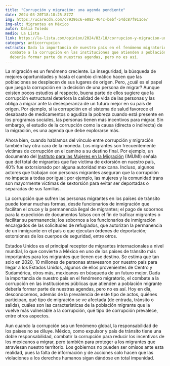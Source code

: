 ```yaml
---
title: "Corrupción y migración: una agenda pendiente"
date: 2024-03-20T18:18:25.877Z
img: https://ucarecdn.com/c79396c6-e082-464c-bebf-54dc87f911ce/
img-alt: Migrantes en México
autor: Dalia Toledo
medio: La Lista
link: https://la-lista.com/opinion/2024/03/18/corrupcion-y-migracion-una-agenda-pendiente
category: anticorrupcion
extracto: Dada la importancia de nuestro país en el fenómeno migratorio, el
  combate a la corrupción en las instituciones que atienden a población migrante
  debería formar parte de nuestras agendas, pero no es así.
---
```

La migración es un fenómeno creciente. La inseguridad, la búsqueda de mejores oportunidades y hasta el cambio climático hacen que las poblaciones se desplacen de sus lugares de origen. Pero, ¿cuál es el papel que juega la corrupción en la decisión de una persona de migrar? Aunque existen pocos estudios al respecto, buena parte de ellos sugiere que la corrupción estructural deteriora la calidad de vida de las personas y las obliga a migrar ante la desesperanza de un futuro mejor en su país de origen. Por ejemplo, si la corrupción en el sistema de salud favorece el desabasto de medicamentos o agudiza la pobreza cuando está presente en los programas sociales, las personas tienen más incentivos para migrar. Sin embargo, el estudio de la corrupción como la causa (directa o indirecta) de la migración, es una agenda que debe explorarse más.

Ahora bien, cuando hablamos del vínculo entre corrupción y migración también hay otra cara de la moneda. Los migrantes son frecuentemente víctimas de corrupción en el camino a su destino final. Por ejemplo, un documento del [Instituto para las Mujeres en la Migración](https://imumi.org/attachments/2015/Migrantes-invisibles-violencia-intangible.pdf) (IMUMI) señala que del total de migrantes que fue víctima de extorsión en nuestro país, 40% fue extorsionado por alguna autoridad mexicana. Incluso, algunos actores que trabajan con personas migrantes aseguran que la corrupción no impacta a todas por igual; por ejemplo, las mujeres y la comunidad trans son mayormente víctimas de sextorsión para evitar ser deportadas o separadas de sus familias.

La corrupción que sufren las personas migrantes en los países de tránsito puede tomar muchas formas, desde funcionarios de inmigración que facilitan el cruce y la permanencia ilegal de migrantes; el pago de sobornos para la expedición de documentos falsos con el fin de traficar migrantes o facilitar su permanencia; los sobornos a los funcionarios de inmigración encargados de las solicitudes de refugiados, que autorizan la permanencia de un inmigrante en el país o que ejecutan órdenes de deportación; extorsiones de los cuerpos de seguridad, entre otros.

Estados Unidos es el principal receptor de migrantes internacionales a nivel mundial, lo que convierte a México en uno de los países de tránsito más importantes para los migrantes que tienen ese destino. Se estima que tan solo en 2020, 10 millones de personas atravesaron por nuestro país para llegar a los Estados Unidos, algunos de ellos provenientes de Centro y Sudamérica, otros más, mexicanos en búsqueda de un futuro mejor. Dada la importancia de nuestro país en el fenómeno migratorio, el combate a la corrupción en las instituciones públicas que atienden a población migrante debería formar parte de nuestras agendas, pero no es así. Hoy en día, desconocemos, además de la prevalencia de este tipo de actos, quiénes participan, qué tipo de migración se ve afectada (de entrada, tránsito o salida), cuáles son las características de la población migrante que la vuelve más vulnerable a la corrupción, qué tipo de corrupción prevalece, entre otros aspectos.

Aun cuando la corrupción sea un fenómeno global, la responsabilidad de los países no se diluye. México, como expulsor y país de tránsito tiene una doble responsabilidad, combatir la corrupción para reducir los incentivos de los mexicanos a migrar, pero también para proteger a los migrantes que atraviesan nuestro territorio. Los gobiernos no pueden ser omisos ante esta realidad, pues la falta de información y de acciones solo hacen que las violaciones a los derechos humanos sigan dándose en total impunidad.